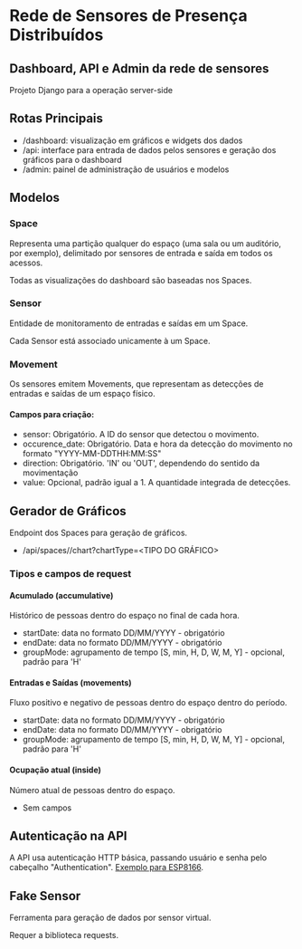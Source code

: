 # Rede de Sensores de Presença Distribuídos #

## Dashboard, API e Admin da rede de sensores ##

Projeto Django para a operação server-side

## Rotas Principais ##
- /dashboard: visualização em gráficos e widgets dos dados
- /api: interface para entrada de dados pelos sensores e geração dos gráficos para o dashboard
- /admin: painel de administração de usuários e modelos

## Modelos ##

### Space ###
Representa uma partição qualquer do espaço (uma sala ou um auditório, por exemplo), delimitado por sensores de entrada e saída em todos os acessos.

Todas as visualizações do dashboard são baseadas nos Spaces.

### Sensor ###
Entidade de monitoramento de entradas e saídas em um Space.

Cada Sensor está associado unicamente à um Space.

### Movement ###

Os sensores emitem Movements, que representam as detecções de entradas e saídas de um espaço físico.

#### Campos para criação: ####
- sensor: Obrigatório. A ID do sensor que detectou o movimento.
- occurence_date: Obrigatório. Data e hora da detecção do movimento no formato "YYYY-MM-DDTHH:MM:SS"
- direction: Obrigatório. 'IN' ou 'OUT', dependendo do sentido da movimentação
- value: Opcional, padrão igual a 1. A quantidade integrada de detecções.

## Gerador de Gráficos ##

Endpoint dos Spaces para geração de gráficos.

- /api/spaces/<ID DO SPACE>/chart?chartType=<TIPO DO GRÁFICO>

### Tipos e campos de request ###

#### Acumulado (accumulative) ####

Histórico de pessoas dentro do espaço no final de cada hora.

- startDate: data no formato DD/MM/YYYY - obrigatório
- endDate: data no formato DD/MM/YYYY - obrigatório
- groupMode: agrupamento de tempo [S, min, H, D, W, M, Y] - opcional, padrão para 'H'

#### Entradas e Saídas (movements) ####

Fluxo positivo e negativo de pessoas dentro do espaço dentro do período.

- startDate: data no formato DD/MM/YYYY - obrigatório
- endDate: data no formato DD/MM/YYYY - obrigatório
- groupMode: agrupamento de tempo [S, min, H, D, W, M, Y] - opcional, padrão para 'H'

#### Ocupação atual (inside) ####

Número atual de pessoas dentro do espaço.

- Sem campos

## Autenticação na API ##

A API usa autenticação HTTP básica, passando usuário e senha pelo cabeçalho "Authentication". [Exemplo para ESP8166](https://github.com/esp8266/Arduino/blob/master/libraries/ESP8266WebServer/examples/HttpBasicAuth/HttpBasicAuth.ino).

## Fake Sensor ##

Ferramenta para geração de dados por sensor virtual.

Requer a biblioteca requests.
